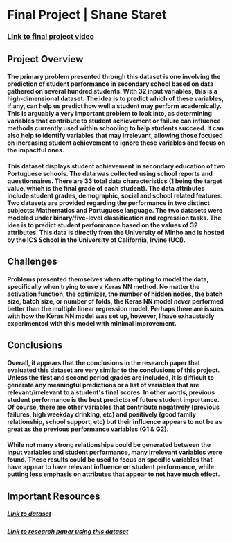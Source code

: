 # Final Project | Shane Staret  

### [Link to final project video](https://mediaspace.bucknell.edu/media/FinalProjectVideo.mov/1_lj3dctqq)  

## Project Overview  
#### The primary problem presented through this dataset is one involving the prediction of student performance in secondary school based on data gathered on several hundred students. With 32 input variables, this is a high-dimensional dataset. The idea is to predict which of these variables, if any, can help us predict how well a student may perform academically. This is arguably a very important problem to look into, as determining variables that contribute to student achievement or failure can influence methods currently used within schooling to help students succeed. It can also help to identify variables that may irrelevant, allowing those focused on increasing student achievement to ignore these variables and focus on the impactful ones.  
  
#### This dataset displays student achievement in secondary education of two Portuguese schools. The data was collected using school reports and questionnaires. There are 33 total data characteristics (1 being the target value, which is the final grade of each student). The data attributes include student grades, demographic, social and school related features. Two datasets are provided regarding the performance in two distinct subjects: Mathematics and Portuguese language. The two datasets were modeled under binary/five-level classification and regression tasks. The idea is to predict student performance based on the values of 32 attributes. This data is directly from the University of Minho and is hosted by the ICS School in the University of California, Irvine (UCI).  
  
## Challenges  
#### Problems presented themselves when attempting to model the data, specifically when trying to use a Keras NN method. No matter the activation function, the optimizer, the number of hidden nodes, the batch size, batch size, or number of folds, the Keras NN model *never* performed better than the multiple linear regression model. Perhaps there are issues with how the Keras NN model was set up, however, I have exhaustedly experimented with this model with minimal improvement.

## Conclusions  
#### Overall, it appears that the conclusions in the research paper that evaluated this dataset are very similar to the conclusions of this project. Unless the first and second period grades are included, it is difficult to generate any meaningful predictions or a list of variables that are relevant/irrelevant to a student's final scores. In other words, previous student performance is the best predictor of future student importance. Of course, there are other variables that contribute negatively (previous failures, high weekday drinking, etc) and positively (good family relationship, school support, etc) but their influence appears to not be as great as the previous performance variables (G1 & G2).  
  
#### While not many strong relationships could be generated between the input variables and student performance, many irrelevant variables were found. These results could be used to focus on specific variables that have appear to have relevant influence on student performance, while putting less emphasis on attributes that appear to not have much effect.  
  
## Important Resources  
##### [Link to dataset](http://archive.ics.uci.edu/ml/datasets/Student+Performance)
##### [Link to research paper using this dataset](http://www3.dsi.uminho.pt/pcortez/student.pdf)